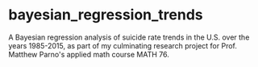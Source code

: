 # bayesian_regression_trends
A Bayesian regression analysis of suicide rate trends in the U.S. over the years 1985-2015, as part of my culminating research project for Prof. Matthew Parno's applied math course MATH 76.

